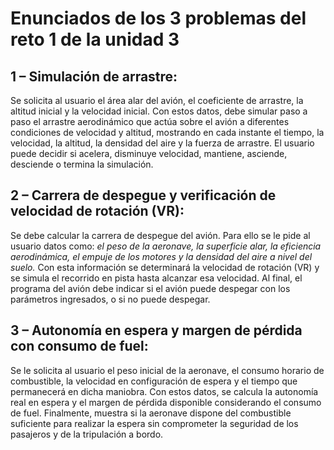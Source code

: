 # Enunciados de los 3 problemas del reto 1 de la unidad 3

## 1 – Simulación de arrastre:
Se solicita al usuario el área alar del avión, el coeficiente de arrastre, la altitud inicial y la velocidad inicial. Con estos datos, debe simular paso a paso el arrastre aerodinámico que actúa sobre el avión a diferentes condiciones de velocidad y altitud, mostrando en cada instante el tiempo, la velocidad, la altitud, la densidad del aire y la fuerza de arrastre. El usuario puede decidir si acelera, disminuye velocidad, mantiene, asciende, desciende o termina la simulación.

## 2 – Carrera de despegue y verificación de velocidad de rotación (VR):
Se debe calcular la carrera de despegue del avión. Para ello se le pide al usuario datos como: *el peso de la aeronave, la superficie alar, la eficiencia aerodinámica, el empuje de los motores y la densidad del aire a nivel del suelo.* Con esta información se determinará la velocidad de rotación (VR) y se simula el recorrido en pista hasta alcanzar esa velocidad. Al final, el programa del avión debe indicar si el avión puede despegar con los parámetros ingresados, o si no puede despegar.

## 3 – Autonomía en espera y margen de pérdida con consumo de fuel:
Se le solicita al usuario el peso inicial de la aeronave, el consumo horario de combustible, la velocidad en configuración de espera y el tiempo que permanecerá en dicha maniobra. Con estos datos, se calcula la autonomía real en espera y el margen de pérdida disponible considerando el consumo de fuel. Finalmente, muestra si la aeronave dispone del combustible suficiente para realizar la espera sin comprometer la seguridad de los pasajeros y de la tripulación a bordo.